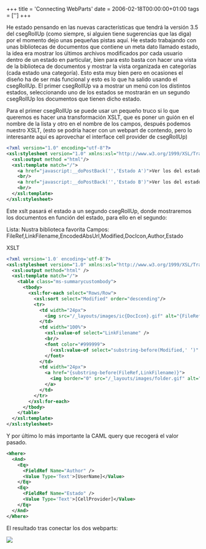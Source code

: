 +++
title = 'Connecting WebParts'
date = 2006-02-18T00:00:00+01:00
tags = ['']
+++

He estado pensando en las nuevas características que tendrá la versión 3.5 del csegRollUp (como siempre, si alguien tiene sugerencias que las diga)  por el momento dejo unas pequeñas pistas aquí. He estado trabajando con unas bibliotecas de documentos que contiene un meta dato llamado estado, la idea era mostrar los últimos archivos modificados por cada usuario dentro de un estado en particular, bien para esto basta con hacer una vista de la biblioteca de documentos y mostrar la vista organizada en categorías (cada estado una categoría). Esto esta muy bien pero en ocasiones el diseño ha de ser más funcional y esto es lo que ha salido usando el csegRollUp.
El primer csegRollUp va a mostrar un menú con los distintos estados, seleccionando uno de los estados se mostrarán en un segundo csegRollUp los documentos que tienen  dicho estado.


Para el primer csegRollUp se puede usar un pequeño truco si lo que queremos es hacer una transformación XSLT, que es poner un guión en el nombre de la lista y otro en el nombre de los campos, después podemos nuestro XSLT, (esto se podría hacer con un webpart de contendo, pero lo interesante aquí es aprovechar el interface cell provider de csegRollUp)

```xml	
<?xml version="1.0" encoding="utf-8"?>
<xsl:stylesheet version="1.0" xmlns:xsl="http://www.w3.org/1999/XSL/Transform">
  <xsl:output method ="html"/>
  <xsl:template match="/">
    <a href="javascript:__doPostBack('','Estado A')">Ver los del estado A</a>
    <br/>
    <a href="javascript:__doPostBack('','Estado B')">Ver los del estado B</a>
    <br/>
  </xsl:template>
</xsl:stylesheet>
```

Este xslt pasará el estado a un segundo csegRollUp, donde mostraremos los documentos en función del estado, para ello en el segundo:


Lista: Nustra biblioteca favorita
Campos: FileRef,LinkFilename,EncodedAbsUrl,Modified,DocIcon,Author,Estado


XSLT

```xml
<?xml version='1.0′ encoding='utf-8′?>
<xsl:stylesheet version="1.0" xmlns:xsl="http://www.w3.org/1999/XSL/Transform">
  <xsl:output method="html" />
  <xsl:template match="/">
    <table class="ms-summarycustombody">
      <tbody>
        <xsl:for-each select="Rows/Row">
          <xsl:sort select="Modified" order="descending"/>
          <tr>
            <td width="24px">
              <img src="/_layouts/images/ic{DocIcon}.gif" alt="{FileRef}"/>
            </td>
            <td width="100%">
              <xsl:value-of select="LinkFilename" />
              <br/>
              <font color="#999999">
                (<xsl:value-of select="substring-before(Modified,' ‘)" />)
              </font>
            </td>
            <td width="24px">
              <a href="{substring-before(FileRef,LinkFilename)}">
                <img border="0" src="/_layouts/images/folder.gif" alt="Ir a la carpeta"/>
              </a>
            </td>
          </tr>
        </xsl:for-each>
      </tbody>
    </table>
  </xsl:template>
</xsl:stylesheet>
```


Y por último lo más importante la CAML query que recogerá el valor pasado.

```xml
<Where>
  <And>
    <Eq>
      <FieldRef Name="Author" />
      <Value Type='Text'>[UserName]</Value>
    </Eq>
    <Eq>
      <FieldRef Name="Estado" />
      <Value Type='Text'>[CellProvider]</Value>
    </Eq>
  </And>
</Where>
```

El resultado tras conectar los dos webparts:

![](/images/Sharepoint/Conectando_csegRollUp.gif)